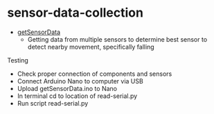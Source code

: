 # sensor-data-collection

* [getSensorData](https://github.com/ramonayag/sensor-data-collection/blob/main/getSensorData.ino)
  * Getting data from multiple sensors to determine best sensor to detect nearby movement, specifically falling 

Testing 
* Check proper connection of components and sensors 
* Connect Arduino Nano to computer via USB 
* Upload getSensorData.ino to Nano 
* In terminal cd to location of read-serial.py
* Run script read-serial.py
